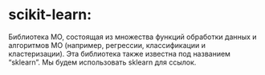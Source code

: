 # scikit-learn:
Библиотека МО, состоящая из множества функций обработки данных и алгоритмов МО (например, регрессии, классификации и кластеризации). Эта библиотека также известна под названием “sklearn”. Мы будем использовать sklearn для ссылок.
